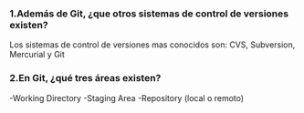  ### 1.Además de Git, ¿que otros sistemas de control de versiones existen?
Los sistemas de control de versiones mas conocidos son: CVS, Subversion, Mercurial y Git

 ### 2.En Git, ¿qué tres áreas existen?
-Working Directory
-Staging Area 
-Repository (local o remoto)